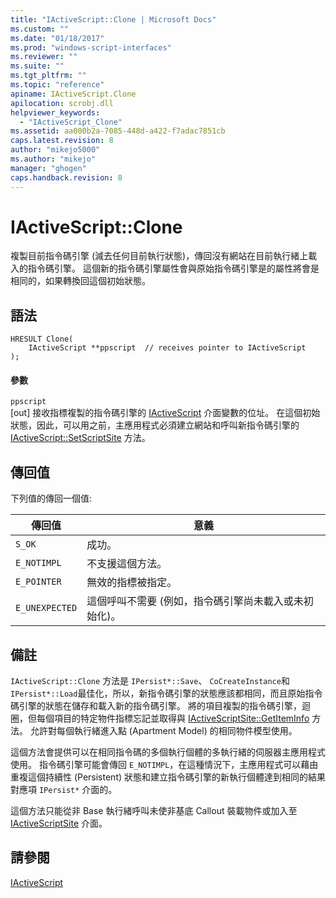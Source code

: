 ```yaml
---
title: "IActiveScript::Clone | Microsoft Docs"
ms.custom: ""
ms.date: "01/18/2017"
ms.prod: "windows-script-interfaces"
ms.reviewer: ""
ms.suite: ""
ms.tgt_pltfrm: ""
ms.topic: "reference"
apiname: IActiveScript.Clone
apilocation: scrobj.dll
helpviewer_keywords: 
  - "IActiveScript_Clone"
ms.assetid: aa000b2a-7085-448d-a422-f7adac7851cb
caps.latest.revision: 8
author: "mikejo5000"
ms.author: "mikejo"
manager: "ghogen"
caps.handback.revision: 8
---
```

# IActiveScript::Clone
複製目前指令碼引擎 \(減去任何目前執行狀態\)，傳回沒有網站在目前執行緒上載入的指令碼引擎。  這個新的指令碼引擎屬性會與原始指令碼引擎是的屬性將會是相同的，如果轉換回這個初始狀態。  
  
## 語法  
  
```  
HRESULT Clone(  
    IActiveScript **ppscript  // receives pointer to IActiveScript  
);  
```  
  
#### 參數  
 `ppscript`  
 \[out\] 接收指標複製的指令碼引擎的 [IActiveScript](../../winscript/reference/iactivescript.md) 介面變數的位址。  在這個初始狀態，因此，可以用之前，主應用程式必須建立網站和呼叫新指令碼引擎的 [IActiveScript::SetScriptSite](../../winscript/reference/iactivescript-setscriptsite.md) 方法。  
  
## 傳回值  
 下列值的傳回一個值:  
  
|傳回值|意義|  
|---------|--------|  
|`S_OK`|成功。|  
|`E_NOTIMPL`|不支援這個方法。|  
|`E_POINTER`|無效的指標被指定。|  
|`E_UNEXPECTED`|這個呼叫不需要 \(例如，指令碼引擎尚未載入或未初始化\)。|  
  
## 備註  
 `IActiveScript::Clone` 方法是 `IPersist*::Save`、 `CoCreateInstance`和 `IPersist*::Load`最佳化，所以，新指令碼引擎的狀態應該都相同，而且原始指令碼引擎的狀態在儲存和載入新的指令碼引擎。  將的項目複製的指令碼引擎，迴圈，但每個項目的特定物件指標忘記並取得與 [IActiveScriptSite::GetItemInfo](../../winscript/reference/iactivescriptsite-getiteminfo.md) 方法。  允許對每個執行緒進入點 \(Apartment Model\) 的相同物件模型使用。  
  
 這個方法會提供可以在相同指令碼的多個執行個體的多執行緒的伺服器主應用程式使用。  指令碼引擎可能會傳回 `E_NOTIMPL`，在這種情況下，主應用程式可以藉由重複這個持續性 \(Persistent\) 狀態和建立指令碼引擎的新執行個體達到相同的結果對應項 `IPersist*` 介面的。  
  
 這個方法只能從非 Base 執行緒呼叫未使非基底 Callout 裝載物件或加入至 [IActiveScriptSite](../../winscript/reference/iactivescriptsite.md) 介面。  
  
## 請參閱  
 [IActiveScript](../../winscript/reference/iactivescript.md)